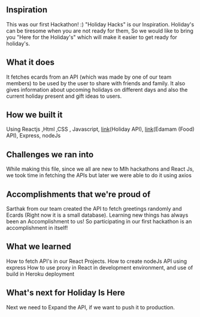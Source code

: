 ## Inspiration
This was our first Hackathon! :)
"Holiday Hacks" is our Inspiration.  Holiday's can be tiresome when you are not ready for them, So we would like to bring you "Here for the Holiday's" which will make it easier to get ready for holiday's.
## What it does
It fetches ecards from an API (which was made by one of our team members) to be used by the user to share with friends and family. It also gives information about upcoming holidays on different days  and also the current holiday present and gift ideas to users.
## How we built it
Using  Reactjs ,Html ,CSS , Javascript, [link](https://holidayapi.com/)(Holiday API), [link](https://www.edamam.com/)(Edamam (Food) API), Express, nodeJs 
## Challenges we ran into
While making this file, since we all are new to Mlh hackathons and React Js, we took time in fetching the APIs but later we were able to do it using axios
## Accomplishments that we're proud of
Sarthak from our team created the API to fetch greetings randomly and Ecards (Right now it is a small database).
Learning new things has always been an Accomplishment to us! So participating in our first hackathon is an accomplishment in itself!
## What we learned
How to fetch API's in our React Projects.
How to create nodeJs API using express
How to use proxy in React in development environment, and use of build in Heroku deployment
## What's next for Holiday Is Here
Next we need to Expand the API, if we want to push it to production.
